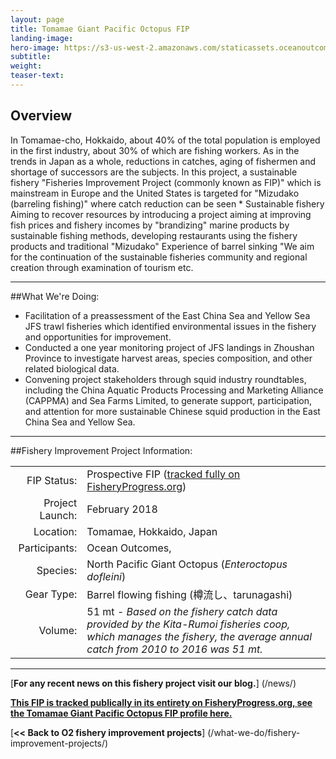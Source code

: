 ```yaml
---
layout: page 
title: Tomamae Giant Pacific Octopus FIP
landing-image:
hero-image: https://s3-us-west-2.amazonaws.com/staticassets.oceanoutcomes.org/hero+photos/placeholderhero.jpg
subtitle:
weight: 
teaser-text:
---
```

<h2>Overview</h2>

In Tomamae-cho, Hokkaido, about 40% of the total population is employed in the first industry, about 30% of which are fishing workers. As in the trends in Japan as a whole, reductions in catches, aging of fishermen and shortage of successors are the subjects. In this project, a sustainable fishery "Fisheries Improvement Project (commonly known as FIP)" which is mainstream in Europe and the United States is targeted for "Mizudako (barreling fishing)" where catch reduction can be seen * Sustainable fishery Aiming to recover resources by introducing a project aiming at improving fish prices and fishery incomes by "brandizing" marine products by sustainable fishing methods, developing restaurants using the fishery products and traditional "Mizudako" Experience of barrel sinking "We aim for the continuation of the sustainable fisheries community and regional creation through examination of tourism etc.

---

##What We're Doing:

* Facilitation of a preassessment of the East China Sea and Yellow Sea JFS trawl fisheries which identified environmental issues in the fishery and opportunities for improvement.
* Conducted a one year monitoring project of JFS landings in Zhoushan Province to investigate harvest areas, species composition, and other related biological data.
* Convening project stakeholders through squid industry roundtables, including the China Aquatic Products Processing and Marketing Alliance (CAPPMA) and Sea Farms Limited, to generate support, participation, and attention for more sustainable Chinese squid production in the East China Sea and Yellow Sea.

---

##Fishery Improvement Project Information:

|||
| ---: | --- |
| FIP Status: | Prospective FIP (<a href="">tracked fully on FisheryProgress.org</a>) |
| Project Launch: | February 2018 |
| Location: | Tomamae, Hokkaido, Japan |
| Participants: | Ocean Outcomes, |
| Species: | North Pacific Giant Octopus (*Enteroctopus dofleini*) |
| Gear Type: | Barrel flowing fishing (樽流し、tarunagashi) |
| Volume: | 51 mt - *Based on the fishery catch data provided by the Kita-Rumoi fisheries coop, which manages the fishery, the average annual catch from 2010 to 2016 was 51 mt.* |

---

[**For any recent news on this fishery project visit our blog.**] (/news/) 

<a href=" " target="_blank">**This FIP is tracked publically in its entirety on FisheryProgress.org, see the Tomamae Giant Pacific Octopus FIP profile here.**</a>

[**<< Back to O2 fishery improvement projects**] (/what-we-do/fishery-improvement-projects/)
